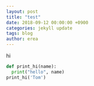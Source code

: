 ```yaml
---
layout: post
title: "test"
date: 2018-09-12 00:00:00 +0900
categories: jekyll update
tags: blog
author: erea
---
```



hi

```python
def print_hi(name):
  print("hello", name)
print_hi('Tom')
```
